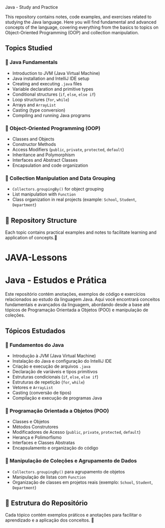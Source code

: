 Java - Study and Practice

This repository contains notes, code examples, and exercises related to studying the Java language. Here you will find fundamental and advanced concepts of the language, covering everything from the basics to topics on Object-Oriented Programming (OOP) and collection manipulation.

## Topics Studied

### 🔹 Java Fundamentals

- Introduction to JVM (Java Virtual Machine)
- Java installation and IntelliJ IDE setup
- Creating and executing `.java` files
- Variable declaration and primitive types
- Conditional structures (`if`, `else`, `else if`)
- Loop structures (`for`, `while`)
- Arrays and `ArrayList`
- Casting (type conversion)
- Compiling and running Java programs

### 🔹 Object-Oriented Programming (OOP)

- Classes and Objects
- Constructor Methods
- Access Modifiers (`public`, `private`, `protected`, `default`)
- Inheritance and Polymorphism
- Interfaces and Abstract Classes
- Encapsulation and code organization

### 🔹 Collection Manipulation and Data Grouping

- `Collectors.groupingBy()` for object grouping
- List manipulation with `Function`
- Class organization in real projects (example: `School`, `Student`, `Department`)

## 📂 Repository Structure

Each topic contains practical examples and notes to facilitate learning and application of concepts.🚀


# JAVA-Lessons
# Java - Estudos e Prática

Este repositório contém anotações, exemplos de código e exercícios relacionados ao estudo da linguagem Java. Aqui você encontrará conceitos fundamentais e avançados da linguagem, abordando desde a base até tópicos de Programação Orientada a Objetos (POO) e manipulação de coleções.

## Tópicos Estudados

### 🔹 Fundamentos do Java
- Introdução à JVM (Java Virtual Machine)
- Instalação do Java e configuração do IntelliJ IDE
- Criação e execução de arquivos `.java`
- Declaração de variáveis e tipos primitivos
- Estruturas condicionais (`if`, `else`, `else if`)
- Estruturas de repetição (`for`, `while`)
- Vetores e `ArrayList`
- Casting (conversão de tipos)
- Compilação e execução de programas Java

### 🔹 Programação Orientada a Objetos (POO)
- Classes e Objetos
- Métodos Construtores
- Modificadores de Acesso (`public`, `private`, `protected`, `default`)
- Herança e Polimorfismo
- Interfaces e Classes Abstratas
- Encapsulamento e organização do código

### 🔹 Manipulação de Coleções e Agrupamento de Dados
- `Collectors.groupingBy()` para agrupamento de objetos
- Manipulação de listas com `Function`
- Organização de classes em projetos reais (exemplo: `School`, `Student`, `Department`)

## 📂 Estrutura do Repositório
Cada tópico contém exemplos práticos e anotações para facilitar o aprendizado e a aplicação dos conceitos.
 🚀

